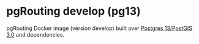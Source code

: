 # pgRouting develop (pg13)

pgRouting Docker image (version develop) built over [Postgres 13/PostGIS 3.0](https://hub.docker.com/r/postgis/postgis) and dependencies.
